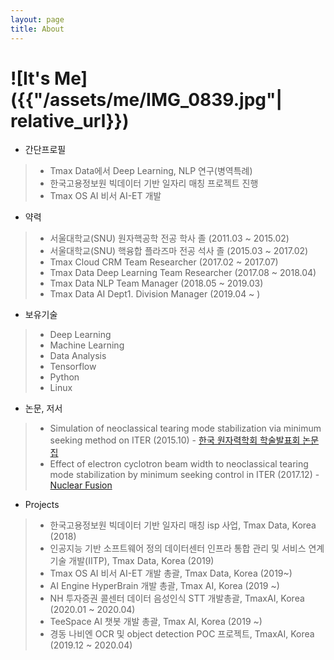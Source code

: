 ```yaml
---
layout: page
title: About
---
```


# ![It's Me]({{"/assets/me/IMG_0839.jpg"| relative_url}})
* 간단프로필
>* Tmax Data에서 Deep Learning, NLP 연구(병역특례)
>* 한국고용정보원 빅데이터 기반 일자리 매칭 프로젝트 진행
>* Tmax OS AI 비서 AI-ET 개발
* 약력
>* 서울대학교(SNU) 원자핵공학 전공 학사 졸 (2011.03 ~ 2015.02)
>* 서울대학교(SNU) 핵융합 플라즈마 전공 석사 졸 (2015.03 ~ 2017.02)
>* Tmax Cloud CRM Team Researcher (2017.02 ~ 2017.07)
>* Tmax Data Deep Learning Team Researcher (2017.08 ~ 2018.04)
>* Tmax Data NLP Team Manager (2018.05 ~ 2019.03)
>* Tmax Data AI Dept1. Division Manager (2019.04 ~ )

* 보유기술
>* Deep Learning
>* Machine Learning
>* Data Analysis
>* Tensorflow
>* Python
>* Linux

* 논문, 저서
>* Simulation of neoclassical tearing mode stabilization via minimum seeking method on ITER (2015.10) - [한국 원자력학회 학술발표회 논문집](http://www.kns.org:8115/kns_files/36/16A-496박민호.pdf)
>* Effect of electron cyclotron beam width to neoclassical tearing mode stabilization by minimum seeking control in ITER (2017.12) - [Nuclear Fusion](http://iopscience.iop.org/article/10.1088/1741-4326/aa95d1/meta)

* Projects
>* 한국고용정보원 빅데이터 기반 일자리 매칭 isp 사업, Tmax Data, Korea (2018)
>* 인공지능 기반 소프트웨어 정의 데이터센터 인프라 통합 관리 및 서비스 연계 기술 개발(IITP), Tmax Data, Korea (2019)
>* Tmax OS AI 비서 AI-ET 개발 총괄, Tmax Data, Korea (2019~)
>* AI Engine HyperBrain 개발 총괄, Tmax AI, Korea (2019 ~)
>* NH 투자증권 콜센터 데이터 음성인식 STT 개발총괄, TmaxAI, Korea (2020.01 ~ 2020.04)
>* TeeSpace AI 챗봇 개발 총괄, Tmax AI, Korea (2019 ~)
>* 경동 나비엔 OCR 및 object detection POC 프로젝트, TmaxAI, Korea (2019.12 ~ 2020.04)
